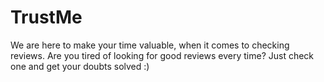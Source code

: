 # TrustMe
We are here to make your time valuable, when it comes to checking reviews. Are you tired of looking for good reviews every time? Just check one and get your doubts solved :)
